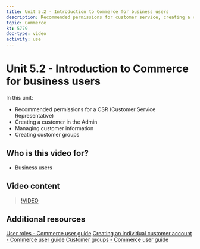 ```yaml
---
title: Unit 5.2 - Introduction to Commerce for business users
description: Recommended permissions for customer service, creating a customer in the Admin, managing customer information, and creating customer groups
topic: Commerce
kt: 5779
doc-type: video
activity: use
---
```


# Unit 5.2 - Introduction to Commerce for business users

In this unit:

- Recommended permissions for a CSR (Customer Service Representative)
- Creating a customer in the Admin
- Managing customer information
- Creating customer groups

## Who is this video for?

- Business users

## Video content

>[!VIDEO](https://video.tv.adobe.com/v/36189?quality=12&learn=on)

## Additional resources

[User roles - Commerce user guide](https://docs.magento.com/user-guide/system/permissions-user-roles.html)
[Creating an individual customer account - Commerce user guide](https://docs.magento.com/user-guide/customers/account-create.html)
[Customer groups - Commerce user guide](https://docs.magento.com/user-guide/customers/customer-groups.html)
